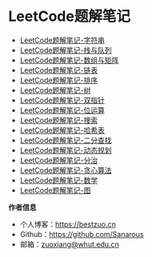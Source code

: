 # LeetCode题解笔记

- [LeetCode题解笔记-字符串](leetcode-string)
- [LeetCode题解笔记-栈与队列](leetcode-stack)
- [LeetCode题解笔记-数组与矩阵](leetcode-array)
- [LeetCode题解笔记-链表](leetcode-linkedlist)
- [LeetCode题解笔记-排序](leetcode-sort)
- [LeetCode题解笔记-树](leetcode-tree)
- [LeetCode题解笔记-双指针](leetcode-doublepick)
- [LeetCode题解笔记-位运算](leetcode-bit)
- [LeetCode题解笔记-搜索](leetcode-search)
- [LeetCode题解笔记-哈希表](leetcode-hash)
- [LeetCode题解笔记-二分查找](leetcode-binarysearch)
- [LeetCode题解笔记-动态规划](leetcode-dp)
- [LeetCode题解笔记-分治](leetcode-division)
- [LeetCode题解笔记-贪心算法](leetcode-greedy)
- [LeetCode题解笔记-数学](leetcode-math)
- [LeetCode题解笔记-图](leetcode-picture)


**作者信息**
* 个人博客：https://bestzuo.cn
* Github：https://github.com/Sanarous
* 邮箱：zuoxiang@whut.edu.cn